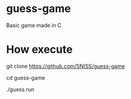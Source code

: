 # guess-game
Basic game made in C

# How execute
git clone https://github.com/SNISS/guess-game

cd guess-game

./guess.run
